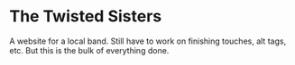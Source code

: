 # The Twisted Sisters
 A website for a local band.
 Still have to work on finishing touches, alt tags, etc. But this is the bulk of everything done.
